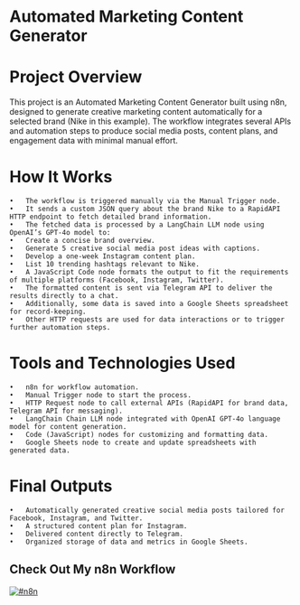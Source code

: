 # Automated Marketing Content Generator

# Project Overview

This project is an Automated Marketing Content Generator built using n8n, designed to generate creative marketing content automatically for a selected brand (Nike in this example). The workflow integrates several APIs and automation steps to produce social media posts, content plans, and engagement data with minimal manual effort.

# How It Works
	•	The workflow is triggered manually via the Manual Trigger node.
	•	It sends a custom JSON query about the brand Nike to a RapidAPI HTTP endpoint to fetch detailed brand information.
	•	The fetched data is processed by a LangChain LLM node using OpenAI’s GPT-4o model to:
	•	Create a concise brand overview.
	•	Generate 5 creative social media post ideas with captions.
	•	Develop a one-week Instagram content plan.
	•	List 10 trending hashtags relevant to Nike.
	•	A JavaScript Code node formats the output to fit the requirements of multiple platforms (Facebook, Instagram, Twitter).
	•	The formatted content is sent via Telegram API to deliver the results directly to a chat.
	•	Additionally, some data is saved into a Google Sheets spreadsheet for record-keeping.
	•	Other HTTP requests are used for data interactions or to trigger further automation steps.

# Tools and Technologies Used
	•	n8n for workflow automation.
	•	Manual Trigger node to start the process.
	•	HTTP Request node to call external APIs (RapidAPI for brand data, Telegram API for messaging).
	•	LangChain Chain LLM node integrated with OpenAI GPT-4o language model for content generation.
	•	Code (JavaScript) nodes for customizing and formatting data.
	•	Google Sheets node to create and update spreadsheets with generated data.

# Final Outputs
	•	Automatically generated creative social media posts tailored for Facebook, Instagram, and Twitter.
	•	A structured content plan for Instagram.
	•	Delivered content directly to Telegram.
	•	Organized storage of data and metrics in Google Sheets.

 ## Check Out My n8n Workflow

[![#n8n](https://img.shields.io/badge/-n8n-orange?style=for-the-badge&logo=n8n&logoColor=white&link=https://mayar1.app.n8n.cloud/workflow/ppFOVNJyTOzOJ9zH)](https://mayar1.app.n8n.cloud/workflow/ppFOVNJyTOzOJ9zH)

